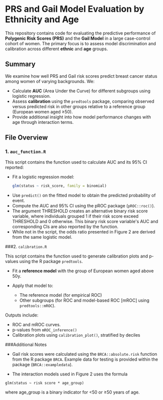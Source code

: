 # PRS and Gail Model Evaluation by Ethnicity and Age

This repository contains code for evaluating the predictive performance of **Polygenic Risk Scores (PRS)** and the **Gail Model** in a large case-control cohort of women. The primary focus is to assess model discrimination and calibration across different **ethnic** and **age** groups.

## Summary

We examine how well PRS and Gail risk scores predict breast cancer status among women of varying backgrounds. We:

- Calculate **AUC** (Area Under the Curve) for different subgroups using logistic regression.
- Assess **calibration** using the `predtools` package, comparing observed versus predicted risk in other groups relative to a reference group (European women aged ≥50).
- Provide additional insight into how model performance changes with age through interaction terms.

## File Overview

### 1. `auc_function.R`

This script contains the function used to calculate AUC and its 95% CI reported:

- Fit a logistic regression model:
  ```r
  glm(status ~ risk_score, family = binomial)
  ```
- Use `predict()` on the fitted model to obtain the predicted probability of event.
- Compute the AUC and 95% CI using the pROC package (`pROC::roc()`).
- The argument THRESHOLD creates an alternative binary risk score variable, where individuals grouped 1 if their risk score exceed THRESHOLD and 0 otherwise. This binary risk score variable's AUC and corresponding CIs are also reported by the function.
- While not in the script, the odds ratio presented in Figure 2 are derived from the same logistic model.



###2. `calibration.R`

This script contains the function used to generate calibration plots and p-values using the R package `predtools`.

- Fit a **reference model** with the group of European women aged above 50y.

- Apply that model to:
  - The reference model (for empirical ROC)
  - Other subgroups (for ROC and model-based ROC [mROC] using `predtools::mROC`).

Outputs include: 
- ROC and mROC curves.
- p-values from `mROC_inference()`
- Calibration plots using `calibration_plot()`, stratified by deciles


###Additional Notes
- Gail risk scores were calculated using the `BRCA::absolute.risk` function from the R package `BRCA`. Example data for testing is provided within the package (`BRCA::exampledata`).

- The interaction models used in Figure 2 uses the formula
```{r}
glm(status ~ risk score * age_group)
```
where age_group is a binary indicator for <50 or ≥50 years of age.



